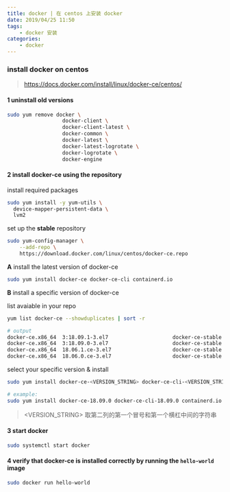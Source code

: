 ```yaml
---
title: docker | 在 centos 上安装 docker
date: 2019/04/25 11:50
tags: 
    - docker 安装
categories: 
    - docker
---
```

<!-- more -->
### install docker on centos

> https://docs.docker.com/install/linux/docker-ce/centos/

#### 1 uninstall old versions

```bash
sudo yum remove docker \
                  docker-client \
                  docker-client-latest \
                  docker-common \
                  docker-latest \
                  docker-latest-logrotate \
                  docker-logrotate \
                  docker-engine
```

#### 2 install docker-ce using the repository

install required packages

```bash
sudo yum install -y yum-utils \
  device-mapper-persistent-data \
  lvm2
```

set up the **stable** repository

```bash
sudo yum-config-manager \
    --add-repo \
    https://download.docker.com/linux/centos/docker-ce.repo
```

**A** install the latest version of docker-ce

```bash
sudo yum install docker-ce docker-ce-cli containerd.io
```

**B** install a specific version of docker-ce

list avaiable in your repo

```bash
yum list docker-ce --showduplicates | sort -r

# output
docker-ce.x86_64  3:18.09.1-3.el7                     docker-ce-stable
docker-ce.x86_64  3:18.09.0-3.el7                     docker-ce-stable
docker-ce.x86_64  18.06.1.ce-3.el7                    docker-ce-stable
docker-ce.x86_64  18.06.0.ce-3.el7                    docker-ce-stable
```

select your specific version & install

```bash
sudo yum install docker-ce-<VERSION_STRING> docker-ce-cli-<VERSION_STRING> containerd.io

# example: 
sudo yum install docker-ce-18.09.0 docker-ce-cli-18.09.0 containerd.io
```

> <VERSION_STRING> 取第二列的第一个冒号和第一个横杠中间的字符串

#### 3 start docker

```bash
sudo systemctl start docker
```

#### 4 verify that docker-ce is installed correctly by running the `hello-world` image

```bash
sudo docker run hello-world
```

#### 



